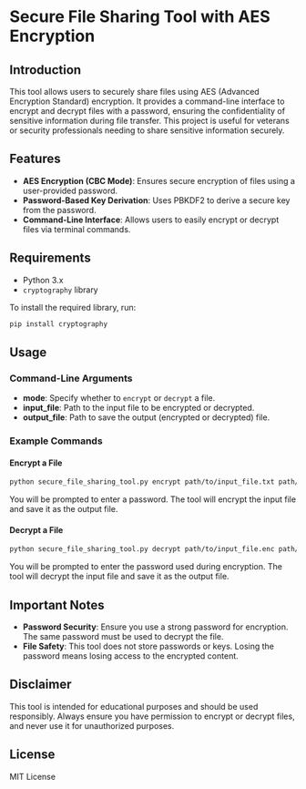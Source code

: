# Secure File Sharing Tool with AES Encryption

## Introduction
This tool allows users to securely share files using AES (Advanced Encryption Standard) encryption. It provides a command-line interface to encrypt and decrypt files with a password, ensuring the confidentiality of sensitive information during file transfer. This project is useful for veterans or security professionals needing to share sensitive information securely.

## Features
- **AES Encryption (CBC Mode)**: Ensures secure encryption of files using a user-provided password.
- **Password-Based Key Derivation**: Uses PBKDF2 to derive a secure key from the password.
- **Command-Line Interface**: Allows users to easily encrypt or decrypt files via terminal commands.

## Requirements
- Python 3.x
- `cryptography` library

To install the required library, run:
```sh
pip install cryptography
```

## Usage
### Command-Line Arguments
- **mode**: Specify whether to `encrypt` or `decrypt` a file.
- **input_file**: Path to the input file to be encrypted or decrypted.
- **output_file**: Path to save the output (encrypted or decrypted) file.

### Example Commands
#### Encrypt a File
```sh
python secure_file_sharing_tool.py encrypt path/to/input_file.txt path/to/output_file.enc
```
You will be prompted to enter a password. The tool will encrypt the input file and save it as the output file.

#### Decrypt a File
```sh
python secure_file_sharing_tool.py decrypt path/to/input_file.enc path/to/output_file.txt
```
You will be prompted to enter the password used during encryption. The tool will decrypt the input file and save it as the output file.

## Important Notes
- **Password Security**: Ensure you use a strong password for encryption. The same password must be used to decrypt the file.
- **File Safety**: This tool does not store passwords or keys. Losing the password means losing access to the encrypted content.

## Disclaimer
This tool is intended for educational purposes and should be used responsibly. Always ensure you have permission to encrypt or decrypt files, and never use it for unauthorized purposes.

## License
MIT License
